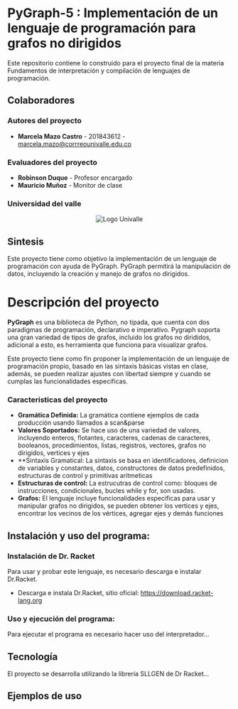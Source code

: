 # PyGraph-5 :  Implementación de un lenguaje de programación para grafos no dirigidos
Este repositorio contiene lo construido para el proyecto final de la materia Fundamentos de interpretación y compilación de lenguajes de programación.

## Colaboradores

### Autores del proyecto
+ **Marcela Mazo Castro** - 201843612 - marcela.mazo@corrreounivalle.edu.co

### Evaluadores del proyecto
+ **Robinson Duque** - Profesor encargado
+ **Mauricio Muñoz** - Monitor de clase

### Universidad del valle
<p align="center">
  <img src="https://encrypted-tbn0.gstatic.com/images?q=tbn:ANd9GcR5qyFsU8I_nJx3odwXRFQxYUL8ImQJY5rHx7NWwIPS7pzpPNX2eBkuz90eqH9xHwBhd1g&usqp=CAU" alt="Logo Univalle">
</p>

## Sintesis
Este proyecto tiene como objetivo la implementación de un lenguaje de programación con ayuda de PyGraph. PyGraph permitirá la manipulación de datos, incluyendo la creación y manejo de grafos no dirigidos.


# Descripción del proyecto
**PyGraph** es una biblioteca de Python, no tipada, que cuenta con dos paradigmas de programación, declarativo e imperativo. Pygraph soporta una gran variedad de tipos de grafos, incluido los grafos no dirididos, adicional a esto, es herramienta que funciona para visualizar grafos.

Este proyecto tiene como fin proponer la implementación de un lenguaje de programación propio, basado en las sintaxis básicas vistas en clase, además, se pueden realizar ajustes con libertad siempre y cuando se cumplas las funcionalidades especificas.

### Caracteristicas del proyecto
- **Gramática Definida:** La gramática contiene ejemplos de cada producción usando llamados a scan&parse
- **Valores Soportados:** Se hace uso de una variedad de valores, incluyendo enteros, flotantes, caracteres, cadenas de caracteres, booleanos, procedimientos, listas, registros, vectores, grafos no dirigidos, vertices y ejes
- **Sintaxis Gramatical: La sintaxis se basa en identificadores, definicion de variables y constantes, datos, constructores de datos predefinidos, estructuras de control y primitivas aritmeticas
- **Estructuras de control:** La estrucutras de control como: bloques de instrucciones, condicionales, bucles while y for, son usadas.
- **Grafos:** El lenguaje incluye funcionalidades especificas para usar y manipular grafos no dirigidos, se pueden obtener los vertices y ejes, encontrar los vecinos de los vértices, agregar ejes y demás funciones

## Instalación y uso del programa:

### Instalación de Dr. Racket
Para usar y probar este lenguaje, es necesario descarga e instalar Dr.Racket.
- Descarga e instala Dr.Racket, sitio oficial: https://download.racket-lang.org

### Uso y ejecución del programa:
Para ejecutar el programa es necesario hacer uso del interpretador...

## Tecnología 
El proyecto se desarrolla utilizando la librería SLLGEN de Dr Racket...

## Ejemplos de uso

